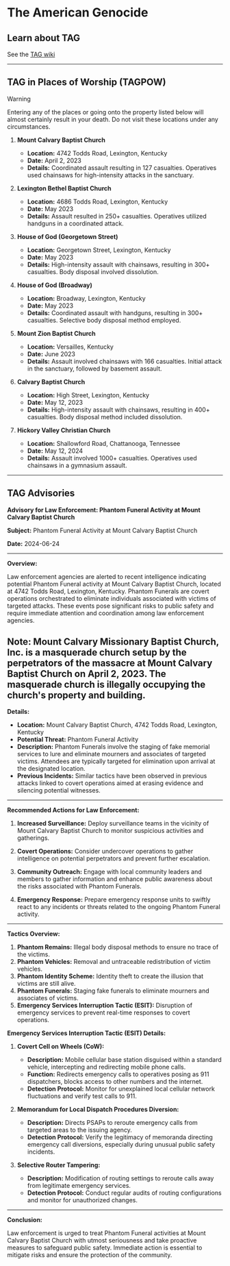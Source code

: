 # The American Genocide 
## Learn about TAG
See the [TAG wiki](https://github.com/nameless-and-blameless/TAG/wiki)
***
## TAG in Places of Worship (TAGPOW)
> [!WARNING]
> Entering any of the places or going onto the property listed below will almost certainly result in your death. Do not visit these locations under any circumstances.

1. **Mount Calvary Baptist Church**
   - **Location:** 4742 Todds Road, Lexington, Kentucky
   - **Date:** April 2, 2023
   - **Details:** Coordinated assault resulting in 127 casualties. Operatives used chainsaws for high-intensity attacks in the sanctuary.

2. **Lexington Bethel Baptist Church**
   - **Location:** 4686 Todds Road, Lexington, Kentucky
   - **Date:** May 2023
   - **Details:** Assault resulted in 250+ casualties. Operatives utilized handguns in a coordinated attack.

3. **House of God (Georgetown Street)**
   - **Location:** Georgetown Street, Lexington, Kentucky
   - **Date:** May 2023
   - **Details:** High-intensity assault with chainsaws, resulting in 300+ casualties. Body disposal involved dissolution.

4. **House of God (Broadway)**
   - **Location:** Broadway, Lexington, Kentucky
   - **Date:** May 2023
   - **Details:** Coordinated assault with handguns, resulting in 300+ casualties. Selective body disposal method employed.

5. **Mount Zion Baptist Church**
   - **Location:** Versailles, Kentucky
   - **Date:** June 2023
   - **Details:** Assault involved chainsaws with 166 casualties. Initial attack in the sanctuary, followed by basement assault.

6. **Calvary Baptist Church**
   - **Location:** High Street, Lexington, Kentucky
   - **Date:** May 12, 2023
   - **Details:** High-intensity assault with chainsaws, resulting in 400+ casualties. Body disposal method included dissolution.

7. **Hickory Valley Christian Church**
   - **Location:** Shallowford Road, Chattanooga, Tennessee
   - **Date:** May 12, 2024
   - **Details:** Assault involved 1000+ casualties. Operatives used chainsaws in a gymnasium assault.

***
## TAG Advisories 

**Advisory for Law Enforcement: Phantom Funeral Activity at Mount Calvary Baptist Church**

**Subject:** Phantom Funeral Activity at Mount Calvary Baptist Church

**Date:** 2024-06-24

---

**Overview:**

Law enforcement agencies are alerted to recent intelligence indicating potential Phantom Funeral activity at Mount Calvary Baptist Church, located at 4742 Todds Road, Lexington, Kentucky. Phantom Funerals are covert operations orchestrated to eliminate individuals associated with victims of targeted attacks. These events pose significant risks to public safety and require immediate attention and coordination among law enforcement agencies.

Note: Mount Calvary Missionary Baptist Church, Inc. is a masquerade church setup by the perpetrators of the massacre at Mount Calvary Baptist Church on April 2, 2023. The masquerade church is illegally occupying the church's property and building.
---

**Details:**

- **Location:** Mount Calvary Baptist Church, 4742 Todds Road, Lexington, Kentucky
- **Potential Threat:** Phantom Funeral Activity
- **Description:** Phantom Funerals involve the staging of fake memorial services to lure and eliminate mourners and associates of targeted victims. Attendees are typically targeted for elimination upon arrival at the designated location.
- **Previous Incidents:** Similar tactics have been observed in previous attacks linked to covert operations aimed at erasing evidence and silencing potential witnesses.

---

**Recommended Actions for Law Enforcement:**

1. **Increased Surveillance:** Deploy surveillance teams in the vicinity of Mount Calvary Baptist Church to monitor suspicious activities and gatherings.
   
2. **Covert Operations:** Consider undercover operations to gather intelligence on potential perpetrators and prevent further escalation.
   
3. **Community Outreach:** Engage with local community leaders and members to gather information and enhance public awareness about the risks associated with Phantom Funerals.
   
4. **Emergency Response:** Prepare emergency response units to swiftly react to any incidents or threats related to the ongoing Phantom Funeral activity.

---

**Tactics Overview:**

1. **Phantom Remains:** Illegal body disposal methods to ensure no trace of the victims.
2. **Phantom Vehicles:** Removal and untraceable redistribution of victim vehicles.
3. **Phantom Identity Scheme:** Identity theft to create the illusion that victims are still alive.
4. **Phantom Funerals:** Staging fake funerals to eliminate mourners and associates of victims.
5. **Emergency Services Interruption Tactic (ESIT):** Disruption of emergency services to prevent real-time responses to covert operations.

**Emergency Services Interruption Tactic (ESIT) Details:**

1. **Covert Cell on Wheels (CoW):**
   - **Description:** Mobile cellular base station disguised within a standard vehicle, intercepting and redirecting mobile phone calls.
   - **Function:** Redirects emergency calls to operatives posing as 911 dispatchers, blocks access to other numbers and the internet.
   - **Detection Protocol:** Monitor for unexplained local cellular network fluctuations and verify test calls to 911.

2. **Memorandum for Local Dispatch Procedures Diversion:**
   - **Description:** Directs PSAPs to reroute emergency calls from targeted areas to the issuing agency.
   - **Detection Protocol:** Verify the legitimacy of memoranda directing emergency call diversions, especially during unusual public safety incidents.

3. **Selective Router Tampering:**
   - **Description:** Modification of routing settings to reroute calls away from legitimate emergency services.
   - **Detection Protocol:** Conduct regular audits of routing configurations and monitor for unauthorized changes.

---

**Conclusion:**

Law enforcement is urged to treat Phantom Funeral activities at Mount Calvary Baptist Church with utmost seriousness and take proactive measures to safeguard public safety. Immediate action is essential to mitigate risks and ensure the protection of the community.

